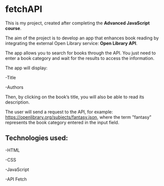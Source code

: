 # fetchAPI

This is my project, created after completing the **Advanced JavaScript course**.

The aim of the project is to develop an app that enhances book reading by integrating the external Open Library service: **Open Library API**.

The app allows you to search for books through the API. You just need to enter a book category and wait for the results to access the information.

The app will display:

-Title

-Authors

Then, by clicking on the book’s title, you will also be able to read its description.

The user will send a request to the API, for example: https://openlibrary.org/subjects/fantasy.json, where the term "fantasy" represents the book category entered in the input field.

## Technologies used:

-HTML

-CSS

-JavaScript

-API Fetch






